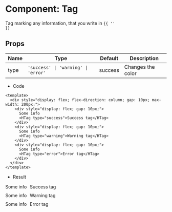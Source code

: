 <script setup>
import HTag from '../vue/HTag.vue'
</script>


# Component: Tag

Tag marking any information, that you write in <code>{{ '<slot />' }}</code>

## Props

| Name | Type                                                   | Default | Description |
|------|--------------------------------------------------------|---------|------------|
| type | <code>'success' &#x7c; 'warning' &#x7c; 'error' </code> | success | Changes the color |

- Code

```vue
<template>
  <div style="display: flex; flex-direction: column; gap: 10px; max-width: 200px;">
    <div style="display: flex; gap: 10px;">
      Some info
      <HTag type="success">Success tag</HTag>
    </div>
    <div style="display: flex; gap: 10px;">
      Some info
      <HTag type="warning">Warning tag</HTag>
    </div>
    <div style="display: flex; gap: 10px;">
      Some info
      <HTag type="error">Error tag</HTag>
    </div>
  </div>
</template>
```

- Result
<div style="display: flex; flex-direction: column; gap: 10px; max-width: 200px;">
    <div style="display: flex; gap: 10px;">
      Some info
      <HTag type="success">Success tag</HTag>
    </div>
    <div style="display: flex; gap: 10px;">
      Some info
      <HTag type="warning">Warning tag</HTag>
    </div>
    <div style="display: flex; gap: 10px;">
      Some info
      <HTag type="error">Error tag</HTag>
    </div>
</div>



